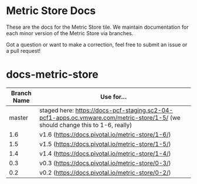 # Metric Store Docs

These are the docs for the Metric Store tile. We maintain documentation for each minor version of the Metric Store via branches.

Got a question or want to make a correction, feel free to submit an issue or a pull request!

# docs-metric-store

| Branch Name | Use for…                                                                                                                      |
|-------------|-------------------------------------------------------------------------------------------------------------------------------|
| master      | staged here: https://docs-pcf-staging.sc2-04-pcf1-apps.oc.vmware.com/metric-store/1-5/ (we should change this to 1-6, really) |
| 1.6         | v1.6 (https://docs.pivotal.io/metric-store/1-6/)                                                                              |
| 1.5         | v1.5 (https://docs.pivotal.io/metric-store/1-5/)                                                                              |
| 1.4         | v1.4 (https://docs.pivotal.io/metric-store/1-4/)                                                                              |
| 0.3         | v0.3 (https://docs.pivotal.io/metric-store/0-3/)                                                                              |
| 0.2         | v0.2 (https://docs.pivotal.io/metric-store/0-2/)                                                                              |
